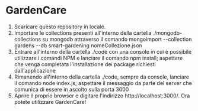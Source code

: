 # GardenCare

1. Scaricare questo repository in locale.
2. Importare le collections presenti all'interno della cartella ./mongodb-collections su mongodb attraverso il comando mongoimport --collection gardens --db smart-gardening nomeCollezione.json
3. Entrare all'interno della cartella ./code con una console in cui è possibile utilizzare i comandi NPM e lanciare il comando npm install; aspettare che venga completata l'installazione dei package richiesti dall'applicazione
4. Rimanendo all'interno della cartella ./code, sempre da console, lanciare il comando node index.js; aspettare il messaggio da parte del server che comunica di essere in ascolto sulla porta 3000
5. Aprire il proprio browser e digitare l'indirizzo http://localhost:3000/. Ora potete utilizzare GardenCare!
